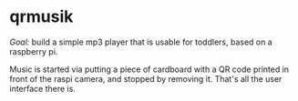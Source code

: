 # qrmusik

*Goal:* build a simple mp3 player that is usable for toddlers, based on a raspberry pi.

Music is started via putting a piece of cardboard with a QR code printed in front
of the raspi camera, and stopped by removing it. That's all the user interface there is.


